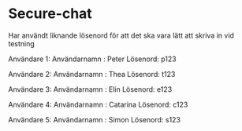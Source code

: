 # Secure-chat

Har användt liknande lösenord för att det ska vara lätt att skriva in vid testning

Användare 1:
Användarnamn : Peter
Lösenord: p123

Användare 2:
Användarnamn : Thea
Lösenord: t123

Användare 3:
Användarnamn : Elin
Lösenord: e123

Användare 4:
Användarnamn : Catarina
Lösenord: c123

Användare 5:
Användarnamn : Simon
Lösenord: s123
